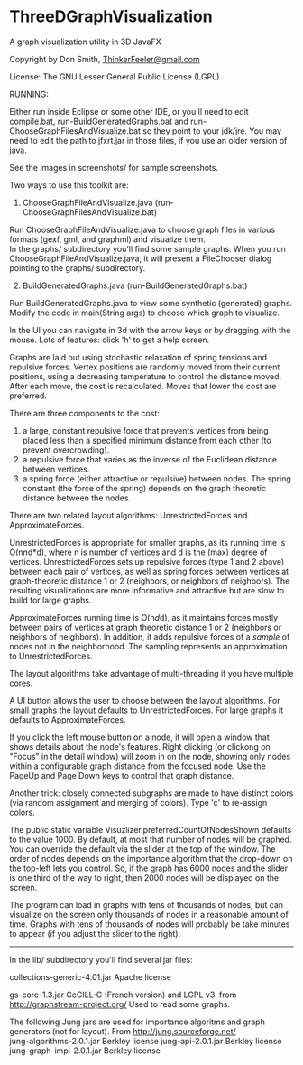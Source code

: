 # ThreeDGraphVisualization
A graph visualization utility in 3D JavaFX

Copyright by Don Smith, ThinkerFeeler@gmail.com

License:  The GNU Lesser General Public License (LGPL)


RUNNING:

Either run inside Eclipse or some other IDE, or you'll need to edit compile.bat, run-BuildGeneratedGraphs.bat  and run-ChooseGraphFilesAndVisualize.bat  so they point to your jdk/jre. You may need to edit the path to jfxrt.jar in those files, if you use an older version of java.

See the images in screenshots/ for sample screenshots.

Two ways to use this toolkit are:

1. ChooseGraphFileAndVisualize.java  (run-ChooseGraphFilesAndVisualize.bat)

  Run ChooseGraphFileAndVisualize.java to choose graph files in various formats (gexf, gml, and graphml) and visualize them.  
  In the graphs/ subdirectory you'll find some sample graphs.    When you run ChooseGraphFileAndVisualize.java, it will present a FileChooser dialog 
  pointing to the graphs/ subdirectory.


2.  BuildGeneratedGraphs.java  (run-BuildGeneratedGraphs.bat)

  Run BuildGeneratedGraphs.java to view some synthetic (generated) graphs. Modify the code in main(String args) to choose which graph to visualize.

 
 In the UI you can navigate in 3d with the arrow keys or by dragging with the mouse.  Lots of features: click 'h' to get a help screen.

 Graphs are laid out using stochastic relaxation of spring tensions and repulsive forces.  Vertex positions are randomly moved from their current positions, using a decreasing temperature to control the distance moved.  After each move, the cost is recalculated. Moves that lower the cost are preferred.

 There are three components to the cost:
 1. a large, constant repulsive force that prevents vertices from being placed less than a specified minimum distance from each other
 (to prevent overcrowding).
 2. a repulsive force that varies as the inverse of the Euclidean distance between vertices.
 3. a spring force (either attractive or repulsive) between nodes. The spring constant (the force of the spring) depends on the graph
 theoretic distance between the nodes.

 There are two related layout algorithms: UnrestrictedForces and ApproximateForces.

 UnrestrictedForces is appropriate for smaller graphs, as its running time is O(n*n*d*d), where n is number of vertices and d is  the (max) degree of vertices. UnrestrictedForces sets up repulsive forces (type 1 and 2 above) between each pair of vertices,  as well as spring forces between vertices at graph-theoretic distance 1 or 2 (neighbors, or neighbors of neighbors).   The resulting visualizations are more informative and attractive but are slow to build for large graphs.

 ApproximateForces running time is O(n*d*d), as it maintains forces mostly between pairs of vertices at graph theoretic distance 1 or 2   (neighbors or neighbors of neighbors). In addition, it adds repulsive forces of a <em>sample</em> of nodes not in the neighborhood.    The sampling represents an approximation to UnrestrictedForces.

 The layout algorithms take advantage of multi-threading if you have multiple cores.

 A UI button allows the user to choose between the layout algorithms.  For small graphs the layout defaults to UnrestrictedForces.  For large graphs it defaults to ApproximateForces.

 If you click the left mouse button on a node, it will open a window that shows details about the node's features.  Right clicking  (or clickong on "Focus" in the detail window) will zoom in on the node, showing only nodes within a configurable graph distance from the focused node.   Use the PageUp and Page Down keys to control that graph distance.

 Another trick:  closely connected subgraphs are made to have distinct colors (via random assignment and merging of colors). Type 'c' to re-assign colors.

 The public static variable Visuzlizer.preferredCountOfNodesShown defaults to the value 1000. By default, at most that number of nodes will be graphed. You can override the default via the slider at the top of the window. The order of nodes depends on the importance algorithm that the drop-down on the top-left lets you control. So, if the graph has 6000 nodes and the slider is one third of the way to right, then 2000 nodes will be displayed on the screen.

 The program can load in graphs with tens of thousands of nodes, but can visualize on the screen only thousands of nodes in a reasonable amount of time.  Graphs with tens of thousands of nodes will probably be take minutes to appear (if you adjust the slider to the right).

-------------------------------------------------------------------

 In the lib/ subdirectory you'll find several jar files:

collections-generic-4.01.jar Apache license

gs-core-1.3.jar              CeCILL-C (French version) and LGPL v3.     from http://graphstream-project.org/      Used to read some graphs.

The following Jung jars are used for importance algoritms and graph generators (not for layout).    From http://jung.sourceforge.net/         
jung-algorithms-2.0.1.jar    Berkley license 
jung-api-2.0.1.jar           Berkley license
jung-graph-impl-2.0.1.jar    Berkley license


